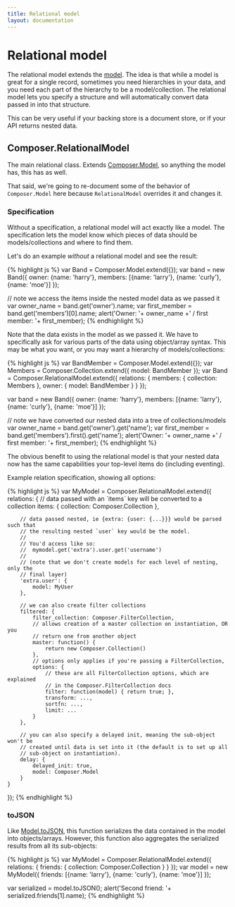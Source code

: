 ```yaml
---
title: Relational model
layout: documentation
---
```


# Relational model

The relational model extends the [model](/composer.js/docs/model). The idea is
that while a model is great for a single record, sometimes you need hierarchies
in your data, and you need each part of the hierarchy to be a model/collection.
The relational model lets you specify a structure and will automatically
convert data passed in into that structure.

This can be very useful if your backing store is a document store, or if your
API returns nested data.

## Composer.RelationalModel

The main relational class. Extends [Composer.Model](/composer.js/docs/model), so
anything the model has, this has as well.

That said, we're going to re-document some of the behavior of `Composer.Model`
here because `RelationalModel` overrides it and changes it.

### Specification

Without a specification, a relational model will act exactly like a model. The
specification lets the model know which pieces of data should be
models/collections and where to find them.

Let's do an example *without* a relational model and see the result:

{% highlight js %}
var Band = Composer.Model.extend({});
var band = new Band({
    owner: {name: 'harry'},
    members: [{name: 'larry'}, {name: 'curly'}, {name: 'moe'}]
});

// note we access the items inside the nested model data as we passed it
var owner_name = band.get('owner').name;
var first_member = band.get('members')[0].name;
alert('Owner: '+ owner_name +' / first member: '+ first_member);
{% endhighlight %}

Note that the data exists in the model as we passed it. We have to specifically
ask for various parts of the data using object/array syntax. This may be what
you want, or you may want a hierarchy of models/collections:

{% highlight js %}
var BandMember = Composer.Model.extend({});
var Members = Composer.Collection.extend({
    model: BandMember
});
var Band = Composer.RelationalModel.extend({
    relations: {
        members: {
            collection: Members
        },
        owner: {
            model: BandMember
        }
    }
});

var band = new Band({
    owner: {name: 'harry'},
    members: [{name: 'larry'}, {name: 'curly'}, {name: 'moe'}]
});

// note we have converted our nested data into a tree of collections/models
var owner_name = band.get('owner').get('name');
var first_member = band.get('members').first().get('name');
alert('Owner: '+ owner_name +' / first member: '+ first_member);
{% endhighlight %}

The obvious benefit to using the relational model is that your nested data now
has the same capabilities your top-level items do (including eventing).

Example relation specification, showing all options:

<div class="noeval">
{% highlight js %}
var MyModel = Composer.RelationalModel.extend({
    relations: {
        // data passed with an `items` key will be converted to a collection
        items: {
            collection: Composer.Collection
        },

        // data passed nested, ie {extra: {user: {...}}} would be parsed such that
        // the resulting nested `user` key would be the model.
        //
        // You'd access like so:
        //  mymodel.get('extra').user.get('username')
        //
        // (note that we don't create models for each level of nesting, only the
        // final layer)
        'extra.user': {
            model: MyUser
        },

        // we can also create filter collections
        filtered: {
            filter_collection: Composer.FilterCollection,
            // allows creation of a master collection on instantiation, OR you
            // return one from another object
            master: function() {
                return new Composer.Collection()
            },
            // options only applies if you're passing a FilterCollection, 
            options: {
                // these are all FilterCollection options, which are explained
                // in the Composer.FilterCollection docs
                filter: function(model) { return true; },
                transform: ...,
                sortfn: ...,
                limit: ...
            }
        },

        // you can also specify a delayed init, meaning the sub-object won't be
        // created until data is set into it (the default is to set up all
        // sub-object on instantiation).
        delay: {
            delayed_init: true,
            model: Composer.Model
        }
    }
});
{% endhighlight %}
</div>

### toJSON

Like [Model.toJSON](/composer.js/docs/model#tojson), this function serializes
the data contained in the model into objects/arrays. However, this function also
aggregates the serialized results from all its sub-objects:

{% highlight js %}
var MyModel = Composer.RelationalModel.extend({
    relations: {
        friends: { collection: Composer.Collection }
    }
});
var model = new MyModel({
    friends: [{name: 'larry'}, {name: 'curly'}, {name: 'moe'}]
});

var serialized = model.toJSON();
alert('Second friend: '+ serialized.friends[1].name);
{% endhighlight %}


